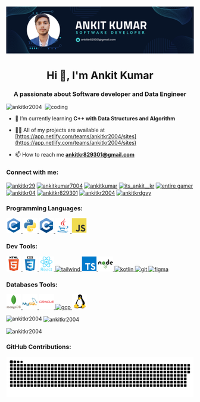 ![link](https://github.com/Ankitkr2004/Ankitkr2004/blob/main/Navy%20Blue%20Geometric%20Technology%20LinkedIn%20Banner.png)

<h1 align="center">Hi 👋, I'm Ankit Kumar</h1>
<h3 align="center">A passionate about Software developer and Data Engineer</h3>

<img align="right" alt="coding" width="400" src="https://cdn.dribbble.com/users/2131993/screenshots/4948736/thoughtworks-gif_dribbble.gif">

<p align="left"> <img src="https://komarev.com/ghpvc/?username=ankitkr2004&label=Profile%20views&color=0e75b6&style=flat" alt="ankitkr2004" /> </p>

- 🌱 I’m currently learning **C++ with Data Structures and Algorithm**

- 👨‍💻 All of my projects are available at [https://app.netlify.com/teams/ankitkr2004/sites](https://app.netlify.com/teams/ankitkr2004/sites)

- 📫 How to reach me **ankitkr829301@gmail.com**

<h3 align="left">Connect with me:</h3>
<p align="left">
<a href="https://twitter.com/ankitkr29" target="blank"><img align="center" src="https://raw.githubusercontent.com/rahuldkjain/github-profile-readme-generator/master/src/images/icons/Social/twitter.svg" alt="ankitkr29" height="30" width="40" /></a>
<a href="https://linkedin.com/in/ankitkumar7004" target="blank"><img align="center" src="https://raw.githubusercontent.com/rahuldkjain/github-profile-readme-generator/master/src/images/icons/Social/linked-in-alt.svg" alt="ankitkumar7004" height="30" width="40" /></a>
<a href="https://fb.com/ankitkumar" target="blank"><img align="center" src="https://raw.githubusercontent.com/rahuldkjain/github-profile-readme-generator/master/src/images/icons/Social/facebook.svg" alt="ankitkumar" height="30" width="40" /></a>
<a href="https://instagram.com/its_ankit__kr" target="blank"><img align="center" src="https://raw.githubusercontent.com/rahuldkjain/github-profile-readme-generator/master/src/images/icons/Social/instagram.svg" alt="its_ankit__kr" height="30" width="40" /></a>
<a href="https://www.youtube.com/c/entire gamer" target="blank"><img align="center" src="https://raw.githubusercontent.com/rahuldkjain/github-profile-readme-generator/master/src/images/icons/Social/youtube.svg" alt="entire gamer" height="30" width="40" /></a>
<a href="https://www.codechef.com/users/ankitkr04" target="blank"><img align="center" src="https://cdn.jsdelivr.net/npm/simple-icons@3.1.0/icons/codechef.svg" alt="ankitkr04" height="30" width="40" /></a>
<a href="https://www.hackerrank.com/ankitkr829301" target="blank"><img align="center" src="https://raw.githubusercontent.com/rahuldkjain/github-profile-readme-generator/master/src/images/icons/Social/hackerrank.svg" alt="ankitkr829301" height="30" width="40" /></a>
<a href="https://www.leetcode.com/ankitkr2004" target="blank"><img align="center" src="https://raw.githubusercontent.com/rahuldkjain/github-profile-readme-generator/master/src/images/icons/Social/leet-code.svg" alt="ankitkr2004" height="30" width="40" /></a>
<a href="https://auth.geeksforgeeks.org/user/ankitkrdgvy" target="blank"><img align="center" src="https://raw.githubusercontent.com/rahuldkjain/github-profile-readme-generator/master/src/images/icons/Social/geeks-for-geeks.svg" alt="ankitkrdgvy" height="30" width="40" /></a>
</p>

<h3 align="left">Programming Languages:</h3>
<p align="left">  <a href="https://www.cprogramming.com/" target="_blank" rel="noreferrer"> <img src="https://raw.githubusercontent.com/devicons/devicon/master/icons/c/c-original.svg" alt="c" width="40" height="40"/> </a> <a href="https://www.python.org" target="_blank" rel="noreferrer"> <img src="https://raw.githubusercontent.com/devicons/devicon/master/icons/python/python-original.svg" alt="python" width="40" height="40"/> </a><a href="https://www.w3schools.com/cpp/" target="_blank" rel="noreferrer"> <img src="https://raw.githubusercontent.com/devicons/devicon/master/icons/cplusplus/cplusplus-original.svg" alt="cplusplus" width="40" height="40"/> </a>  <a href="https://www.java.com" target="_blank" rel="noreferrer"> <img src="https://raw.githubusercontent.com/devicons/devicon/master/icons/java/java-original.svg" alt="java" width="40" height="40"/> </a> <a href="https://developer.mozilla.org/en-US/docs/Web/JavaScript" target="_blank" rel="noreferrer"> <img src="https://raw.githubusercontent.com/devicons/devicon/master/icons/javascript/javascript-original.svg" alt="javascript" width="40" height="40"/> </a>  
  <br/>
   <h3 align="left" >Dev Tools:</h3>
      <a href="https://www.w3.org/html/" target="_blank" rel="noreferrer"> <img src="https://raw.githubusercontent.com/devicons/devicon/master/icons/html5/html5-original-wordmark.svg" alt="html5" width="40" height="40"/> </a> <a href="https://www.w3schools.com/css/" target="_blank" rel="noreferrer"> <img src="https://raw.githubusercontent.com/devicons/devicon/master/icons/css3/css3-original-wordmark.svg" alt="css3" width="40" height="40"/> </a>
   <a href="https://reactjs.org/" target="_blank" rel="noreferrer"> <img src="https://raw.githubusercontent.com/devicons/devicon/master/icons/react/react-original-wordmark.svg" alt="react" width="40" height="40"/> </a> <a href="https://tailwindcss.com/" target="_blank" rel="noreferrer"> <img src="https://www.vectorlogo.zone/logos/tailwindcss/tailwindcss-icon.svg" alt="tailwind" width="40" height="40"/> </a> <a href="https://www.typescriptlang.org/" target="_blank" rel="noreferrer"> <img src="https://raw.githubusercontent.com/devicons/devicon/master/icons/typescript/typescript-original.svg" alt="typescript" width="40" height="40"/> </a>
   <a href="https://nodejs.org" target="_blank" rel="noreferrer"> <img src="https://raw.githubusercontent.com/devicons/devicon/master/icons/nodejs/nodejs-original-wordmark.svg" alt="nodejs" width="40" height="40"/> </a><a href="https://kotlinlang.org" target="_blank" rel="noreferrer"> <img src="https://www.vectorlogo.zone/logos/kotlinlang/kotlinlang-icon.svg" alt="kotlin" width="40" height="40"/> </a>  <a href="https://git-scm.com/" target="_blank" rel="noreferrer"> <img src="https://www.vectorlogo.zone/logos/git-scm/git-scm-icon.svg" alt="git" width="40" height="40"/> </a> <a href="https://www.figma.com/" target="_blank" rel="noreferrer"> <img src="https://www.vectorlogo.zone/logos/figma/figma-icon.svg" alt="figma" width="40" height="40"/> </a>
  <br/>
  <h3 align="left">Databases Tools:</h3>
   <a href="https://www.mongodb.com/" target="_blank" rel="noreferrer"> <img src="https://raw.githubusercontent.com/devicons/devicon/master/icons/mongodb/mongodb-original-wordmark.svg" alt="mongodb" width="40" height="40"/> </a>  <a href="https://www.mysql.com/" target="_blank" rel="noreferrer"> <img src="https://raw.githubusercontent.com/devicons/devicon/master/icons/mysql/mysql-original-wordmark.svg" alt="mysql" width="40" height="40"/> </a> <a href="https://www.oracle.com/" target="_blank" rel="noreferrer"> <img src="https://raw.githubusercontent.com/devicons/devicon/master/icons/oracle/oracle-original.svg" alt="oracle" width="40" height="40"/> </a> <a href="https://cloud.google.com" target="_blank" rel="noreferrer"> <img src="https://www.vectorlogo.zone/logos/google_cloud/google_cloud-icon.svg" alt="gcp" width="40" height="40"/> </a><a href="https://www.linux.org/" target="_blank" rel="noreferrer"> <img src="https://raw.githubusercontent.com/devicons/devicon/master/icons/linux/linux-original.svg" alt="linux" width="40" height="40"/> </a>

</p>

<p><img align="left" src="https://github-readme-stats.vercel.app/api/top-langs?username=ankitkr2004&show_icons=true&locale=en&layout=compact" alt="ankitkr2004" /></p>

<p>&nbsp;<img align="center" src="https://github-readme-stats.vercel.app/api?username=ankitkr2004&show_icons=true&locale=en" alt="ankitkr2004" /></p>

<p><img align="center" src="https://github-readme-streak-stats.herokuapp.com/?user=ankitkr2004&" alt="ankitkr2004" /></p>  


### GitHub Contributions: 

![GitHub Snake dark](https://raw.githubusercontent.com/Ankitkr2004/Ankitkr2004/output/github-snake-dark.svg)

